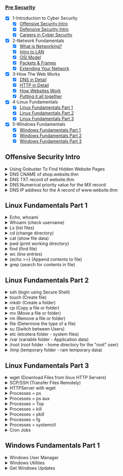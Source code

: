 ### [Pre Security](https://tryhackme.com/path/outline/presecurity)

- [x] 1-Introduction to Cyber Security
  - [x] [Offensive Security Intro](#)
  - [x] [Defensive Security Intro](#)
  - [x] [Careers in Cyber Security](#)
- [x] 2-Network Fundamentals
  - [x] [What is Networking?](#)
  - [x] [Intro to LAN](#)
  - [x] [OSI Model](#)
  - [x] [Packets & Frames](#)
  - [x] [Extending Your Network](#)
- [x] 3-How The Web Works
  - [x] [DNS in Detail](#)
  - [x] [HTTP in Detail](#)
  - [x] [How Websites Work](#)
  - [x] [Putting it all together](#)
- [x] 4-Linux Fundamentals
  - [x] [Linux Fundamentals Part 1](#)
  - [x] [Linux Fundamentals Part 2](#)
  - [x] [Linux Fundamentals Part 3](#)
- [x] 5-Windows Fundamentals
  - [x] [Windows Fundamentals Part 1](#)
  - [x] [Windows Fundamentals Part 2](#)
  - [x] [Windows Fundamentals Part 3](#)

## Offensive Security Intro

<details>
<summary>Using Gobuster To Find Hidden Website Pages</summary>

  ```sh
  gobuster -u http://fakebank.thm -w wordlist.txt dir
  ```
  - [ ] -u is used to state the website we're scanning
  - [ ] -w takes a list of words to iterate through to find hidden pages.

</details>
<details>
<summary>DNS CNAME of shop.website.thm </summary>

  ```sh
  $ nslookup --type=CNAME shop.website.thm

  Server: 127.0.0.53
  Address: 127.0.0.53#53
  
  Non-authoritative answer:
  shop.website.thm canonical name = shops.myshopify.com
  ```

</details>
<details>
<summary>DNS TXT record of website.thm </summary>

  ```sh
  $ nslookup --type=TXT website.thm

  Server: 127.0.0.53
  Address: 127.0.0.53#53
  
  Non-authoritative answer:
  website.thm text = "THM{7012BBA60997F35A9516C2E16D2944FF}"
  ```

</details>
<details>
<summary>DNS Numerical priority value for the MX record </summary>

  ```sh
  $ nslookup --type=MX website.thm

  Server: 127.0.0.53
  Address: 127.0.0.53#53
  
  Non-authoritative answer:
  website.thm mail exchanger = 30 alt4.aspmx.l.google.com
  ```

</details>
<details>
<summary>DNS IP address for the A record of www.website.thm </summary>

  ```sh
  $ nslookup --type=A website.thm

  Server: 127.0.0.53
  Address: 127.0.0.53#53
  
  Non-authoritative answer:
  Name: website.thm
  Address: 10.10.10.10
  ```

</details>

## Linux Fundamentals Part 1

<details>
<summary>Echo, whoami </summary>

  ## echo
  
  ```sh
  tryhackme@linux1:~$ echo "Hello World"

  Hello World
  ```

</details>
<details>
<summary>Whoami (check username) </summary>

  ```sh
  tryhackme@linux1:~$ whoami

  tryhackme
  ```

</details>
<details>
<summary>Ls (list files) </summary>

  ```sh
  tryhackme@linux1:~$ ls

  access.log  folder1  folder2  folder3  folder4
  ```

  ```sh
  tryhackme@linux1:~$ ls folder4

  note.txt
  ```

  ```sh
  tryhackme@linux2:~$ ls -a

  .   .bash_logout  .cache    important  myfolder
  ..  .bashrc       .profile  myfile     unknown1
  ```

  ```sh
  tryhackme@linux2:~$ ls -l
  
  total 16
  -rw-r--r-- 1 user2     user2       14 May  5  2021 important
  -rw-r--r-- 1 tryhackme tryhackme   16 May  5  2021 myfile
  drwxr-xr-x 2 tryhackme tryhackme 4096 May  4  2021 myfolder
  -rw-r--r-- 1 tryhackme tryhackme   17 May  4  2021 unknown1
  ```

  ```sh
  tryhackme@linux2:~$ ls -lrt
  
  total 16
  -rw-r--r-- 1 tryhackme tryhackme   17 May  4  2021 unknown1
  drwxr-xr-x 2 tryhackme tryhackme 4096 May  4  2021 myfolder
  -rw-r--r-- 1 user2     user2       14 May  5  2021 important
  -rw-r--r-- 1 tryhackme tryhackme   16 May  5  2021 myfile
  ```

  ```sh
  -l: Long listing format (shows details like permissions, owner, size, modification date)
  -r: Reverse order while sorting
  -t: Sort by modification time, newest files first
  ```

  ```sh
  tryhackme@linux2:~$ ls -la
  
  total 40
  drwxr-xr-x 4 tryhackme tryhackme 4096 Jun 21 14:48 .
  drwxr-xr-x 5 root      root      4096 May  4  2021 ..
  -rw-r--r-- 1 tryhackme tryhackme  220 May  4  2021 .bash_logout
  -rw-r--r-- 1 tryhackme tryhackme 3771 May  4  2021 .bashrc
  drwx------ 2 tryhackme tryhackme 4096 Jun 21 14:48 .cache
  -rw-r--r-- 1 tryhackme tryhackme  807 May  4  2021 .profile
  -rw-r--r-- 1 user2     user2       14 May  5  2021 important
  -rw-r--r-- 1 tryhackme tryhackme   16 May  5  2021 myfile
  drwxr-xr-x 2 tryhackme tryhackme 4096 May  4  2021 myfolder
  -rw-r--r-- 1 tryhackme tryhackme   17 May  4  2021 unknown1
  ```

  ```sh
  tryhackme@linux2:~$ ls -lart

  total 40
  -rw-r--r-- 1 tryhackme tryhackme  807 May  4  2021 .profile
  -rw-r--r-- 1 tryhackme tryhackme 3771 May  4  2021 .bashrc
  -rw-r--r-- 1 tryhackme tryhackme  220 May  4  2021 .bash_logout
  -rw-r--r-- 1 tryhackme tryhackme   17 May  4  2021 unknown1
  drwxr-xr-x 2 tryhackme tryhackme 4096 May  4  2021 myfolder
  drwxr-xr-x 5 root      root      4096 May  4  2021 ..
  -rw-r--r-- 1 user2     user2       14 May  5  2021 important
  -rw-r--r-- 1 tryhackme tryhackme   16 May  5  2021 myfile
  drwx------ 2 tryhackme tryhackme 4096 Jun 21 14:48 .cache
  drwxr-xr-x 4 tryhackme tryhackme 4096 Jun 21 14:48 .
  ```

  ```sh
  ls --help
  man ls
  ```

</details>
<details>
<summary>cd (change directory) </summary>

  ```sh
  tryhackme@linux1:~$ ls
  access.log  folder1  folder2  folder3  folder4

  tryhackme@linux1:~$ cd folder4
  tryhackme@linux1:~/folder4$ ls
  note.txt
  ```

</details>
<details>
<summary>cat (show file data) </summary>

  ```sh
  tryhackme@linux1:~/folder4$ ls
  note.txt
  tryhackme@linux1:~/folder4$ cat note.txt 
  Hello World!

  tryhackme@linux1:~$ ls
  access.log  folder1  folder2  folder3  folder4
  tryhackme@linux1:~$ cat folder4/note.txt
  Hello World!
  ```

</details>
<details>
<summary>pwd (print working directory) </summary>

  ```sh
  tryhackme@linux1:~$ ls
  access.log  folder1  folder2  folder3  folder4

  tryhackme@linux1:~$ cd folder4
  tryhackme@linux1:~/folder4$ pwd
  /home/tryhackme/folder4
  ```

</details>
<details>
<summary>find (find file) </summary>

  ```sh
  tryhackme@linux1:~$ ls
  access.log  folder1  folder2  folder3  folder4

  tryhackme@linux1:~$ find -name note.txt
  ./folder4/note.txt
  tryhackme@linux1:~$ find -name *.txt
  ./folder4/note.txt
  ```

</details>
<details>
<summary>wc (line entries) </summary>

  ```sh
  tryhackme@linux1:~$ cd folder4
  tryhackme@linux1:~/folder4$ ls
  note.txt

  tryhackme@linux1:~/folder4$ cat note.txt 
  Hello World!
  tryhackme@linux1:~/folder4$ wc -l note.txt 
  1 note.txt
  ```

</details>
<details>
<summary>{echo >>} (Append contents to file) </summary>

  ```sh
  tryhackme@linux1:~/folder4$ ls
  note.txt

  tryhackme@linux1:~/folder4$ cat note.txt 
  Hello World!

  tryhackme@linux1:~/folder4$ echo '81.143.211.90 - - [25/Mar/2021:11:17 + 0000] "GET / HTTP/1.1" 200' >> note.txt 
  tryhackme@linux1:~/folder4$ cat note.txt 
  Hello World!
  81.143.211.90 - - [25/Mar/2021:11:17 + 0000] "GET / HTTP/1.1" 200

  tryhackme@linux1:~/folder4$ wc -l note.txt 
  2 note.txt
  ```

</details>
<details>
<summary>grep (search for contents in file) </summary>

  ```sh
  tryhackme@linux1:~/folder4$ ls
  note.txt

  tryhackme@linux1:~/folder4$ cat note.txt 
  Hello World!
  81.143.211.90 - - [25/Mar/2021:11:17 + 0000] "GET / HTTP/1.1" 200

  tryhackme@linux1:~/folder4$ grep "81.143.211.90" note.txt 
  81.143.211.90 - - [25/Mar/2021:11:17 + 0000] "GET / HTTP/1.1" 200
  ```

</details>

## Linux Fundamentals Part 2

<details>
<summary>ssh (login using Secure Shell) </summary>

  ```sh
  ssh tryhackme@10.10.185.226
  ```

</details>

<details>
<summary> touch (Create file) </summary>

  ```sh
  tryhackme@linux2:~$ ls
  important  myfile  myfolder  unknown1

  tryhackme@linux2:~$ touch note.txt
  tryhackme@linux2:~$ ls
  important  myfile  myfolder  note.txt  unknown1
  ```

</details>

<details>
<summary> mkdir (Create a folder) </summary>

  ```sh
  tryhackme@linux2:~$ ls
  important  myfile  myfolder  note.txt  unknown1

  tryhackme@linux2:~$ mkdir mydirectory
  tryhackme@linux2:~$ ls
  important  mydirectory  myfile  myfolder  note.txt  unknown1
  ```

</details>

<details>
<summary>cp (Copy a file or folder) </summary>

  ```sh
  tryhackme@linux2:~$ ls
  important  mydirectory  myfile  myfolder  note.txt  unknown1

  tryhackme@linux2:~$ cp note.txt note2.txt
  tryhackme@linux2:~$ ls
  important  mydirectory  myfile  myfolder  note.txt  note2.txt  unknown1
  ```

</details>

<details>
<summary> mv (Move a file or folder) </summary>

  ```sh
  tryhackme@linux2:~$ ls
  important  mydirectory  myfile  myfolder  note.txt  note2.txt  unknown1

  tryhackme@linux2:~$ mv note2.txt mydirectory/note2.txt
  tryhackme@linux2:~$ ls
  important  mydirectory  myfile  myfolder  note.txt  unknown1
  tryhackme@linux2:~$ ls mydirectory/
  note2.txt
  ```

  ```sh
  tryhackme@linux2:~$ ls
  important  mydirectory  myfile  myfolder  note.txt  unknown1

  tryhackme@linux2:~$ mv note.txt note_updated.txt
  tryhackme@linux2:~$ ls
  important  mydirectory  myfile  myfolder  note_updated.txt  unknown1
  ```

</details>

<details>
<summary>rm (Remove a file or folder) </summary>

  ```sh
  tryhackme@linux2:~$ ls
  important  mydirectory  myfile  myfolder  note_updated.txt  unknown1

  tryhackme@linux2:~$ rm note_updated.txt 
  tryhackme@linux2:~$ ls
  important  mydirectory  myfile  myfolder  unknown1
  ```

  ```sh
  tryhackme@linux2:~$ ls
  important  mydirectory  myfile  myfolder  unknown1

  tryhackme@linux2:~$ rm -R mydirectory/
  tryhackme@linux2:~$ ls
  important  myfile  myfolder  unknown1
  ```

</details>

<details>
<summary>file (Determine the type of a file) </summary>

  ```sh
  tryhackme@linux2:~$ ls
  important  myfile  myfolder  unknown1

  tryhackme@linux2:~$ file myfile 
  myfile: ASCII text
  ```

</details>

<details>
<summary>su (Switch between Users) </summary>

  ```sh
  tryhackme@linux2:~$ su -l user2
  Password: 
  user2@linux2:~$

  user2@linux2:~$ su tryhackme
  Password:
  tryhackme@linux2:/home/user2$
  ```

</details>

<details>
<summary>etc (etcetera folder - system files) </summary>

  ```sh
  tryhackme@linux2:~$ cd /etc
  tryhackme@linux2:/etc$ ls
  
  ModemManager                   console-setup         fuse.conf            issue.net        mailcap                 pam.d                    rpc           timezone
  NetworkManager                 cron.d                fwupd                kernel           mailcap.order           passwd                   rsyslog.conf  tmpfiles.d
  PackageKit                     cron.daily            gai.conf             kernel-img.conf  manpath.config          passwd-                  rsyslog.d     ubuntu-advantage
  X11                            cron.hourly           groff                landscape        mdadm                   perl                     screenrc      ucf.conf
  acpi                           cron.monthly          group                ld.so.cache      mime.types              pki                      security      udev
  adduser.conf                   cron.weekly           group-               ld.so.conf       mke2fs.conf             pm                       selinux       udisks2
  alternatives                   crontab               grub.d               ld.so.conf.d     modprobe.d              polkit-1                 services      ufw
  apache2                        cryptsetup-initramfs  gshadow              ldap             modules                 pollinate                shadow        update-manager
  apparmor                       crypttab              gshadow-             legal            modules-load.d          popularity-contest.conf  shadow-       update-motd.d
  apparmor.d                     dbus-1                gss                  libaudit.conf    mtab                    profile                  shells        update-notifier
  apport                         dconf                 hdparm.conf          libblockdev      multipath               profile.d                skel          usb_modeswitch.conf
  apt                            debconf.conf          hibagent-config.cfg  locale.alias     multipath.conf          protocols                sos           usb_modeswitch.d
  at.deny                        debian_version        hibinit-config.cfg   locale.gen       nanorc                  python3                  ssh           vim
  bash.bashrc                    default               host.conf            localtime        netplan                 python3.8                ssl           vmware-tools
  bash_completion                deluser.conf          hostname             logcheck         network                 rc0.d                    subgid        vtrgb
  bash_completion.d              depmod.d              hosts                login.defs       networkd-dispatcher     rc1.d                    subgid-       wgetrc
  bindresvport.blacklist         dhcp                  hosts.allow          logrotate.conf   networks                rc2.d                    subuid        xattr.conf
  binfmt.d                       dpkg                  hosts.deny           logrotate.d      newt                    rc3.d                    subuid-       xdg
  byobu                          e2scrub.conf          init.d               lsb-release      nsswitch.conf           rc4.d                    sudoers       zsh_command_not_found
  ca-certificates                ec2_version           initramfs-tools      ltrace.conf      opt                     rc5.d                    sudoers.d
  ca-certificates.conf           environment           inputrc              lvm              os-release              rc6.d                    sysctl.conf
  ca-certificates.conf.dpkg-old  ethertypes            iproute2             machine-id       overlayroot.conf        rcS.d                    sysctl.d
  calendar                       fonts                 iscsi                magic            overlayroot.local.conf  resolv.conf              systemd
  cloud                          fstab                 issue                magic.mime       pam.conf                rmt                      terminfo

  ```

</details>

<details>
<summary>/var (variable folder - Application data) </summary>

  ```sh
  tryhackme@linux2:/etc$ cd .. && cd /var

  tryhackme@linux2:/var$ ls
  backups  cache  crash  lib  local  lock  log  mail  opt  run  snap  spool  tmp  www

  tryhackme@linux2:/var$ ls  log/
  alternatives.log       apache2     auth.log.2.gz          cloud-init.log  dmesg.1.gz  dpkg.log       kern.log       lastlog   syslog.2.gz           wtmp
  alternatives.log.1     apt         btmp                   dist-upgrade    dmesg.2.gz  dpkg.log.1     kern.log.1     private   syslog.3.gz
  alternatives.log.2.gz  auth.log    btmp.1                 dmesg           dmesg.3.gz  dpkg.log.2.gz  kern.log.2.gz  syslog    ubuntu-advantage.log
  amazon                 auth.log.1  cloud-init-output.log  dmesg.0         dmesg.4.gz  journal        landscape      syslog.1  unattended-upgrades
  ```

</details>

<details>
<summary>/root (root folder - home directory for the "root" user) </summary>

  ```sh
  root@linux2:~# ls
  myfile myfolder passwords.xlsx
  ```

</details>

<details>
<summary>/tmp (temporary folder - ram temporary data) </summary>

  ```sh
  tryhackme@linux2:/$ cd /tmp

  tryhackme@linux2:/tmp$ ls
  snap-private-tmp                                                              systemd-private-0886ccb76384493bbc69c4ba48766cb4-systemd-logind.service-wXpcmh
  systemd-private-0886ccb76384493bbc69c4ba48766cb4-ModemManager.service-1pxeJh  systemd-private-0886ccb76384493bbc69c4ba48766cb4-systemd-resolved.service-zp0jOi
  systemd-private-0886ccb76384493bbc69c4ba48766cb4-apache2.service-BDYx8f       systemd-private-0886ccb76384493bbc69c4ba48766cb4-systemd-timesyncd.service-c83qlg
  ```

</details>

## Linux Fundamentals Part 3

<details>
<summary>wget (Download Files from linux HTTP Servers) </summary>

  ```sh
  wget https://assets.tryhackme.com/additional/linux-fundamentals/part3/myfile.txt
  ```

</details>

<details>
<summary>SCP/SSH (Transfer Files Remotely) </summary>

  ## let's copy an example file from our machine to a remote machine

  ```sh
  scp important.txt ubuntu@192.168.1.30:/home/ubuntu/transferred.txt
  ```

  - [ ] The IP address of the remote system = 192.168.1.30
  - [ ] User on the remote system	= ubuntu
  - [ ] Name of the file on the local system = important.txt
  - [ ] Name that we wish to store the file as on the remote system =	transferred.txt

  ## let's copy a file from a remote computer to our local machine 

  ```sh
  scp ubuntu@192.168.1.30:/home/ubuntu/documents.txt notes.txt 
  ```

  - [ ] The IP address of the remote system = 192.168.1.30
  - [ ] User on the remote system	= ubuntu
  - [ ] Name of the file on the remote system = documents.txt
  - [ ] Name that we wish to store the file as on our system =	notes.txt

</details>

<details>
<summary>HTTPServer with wget </summary>

  ## Using Python to start a web server

  ```sh
  tryhackme@linux3:~$ ls
  task3

  tryhackme@linux3:~$ python3 -m http.server
  Serving HTTP on 0.0.0.0 port 8000 (http://0.0.0.0:8000/) ...
  10.10.176.37 - - [22/Jun/2025 13:38:23] "GET /task3 HTTP/1.1" 200 -
  ```

  ## Downloading a file from our webserver using wget

  ```sh
  root@ip-10-10-176-37:~# ls
  burp.json   Desktop    Instructions  Postman  Scripts  thinclient_drives
  CTFBuilder  Downloads  Pictures      Rooms    snap     Tools

  root@ip-10-10-176-37:~# wget http://10.10.58.204:8000/task3
  --2025-06-22 14:38:25--  http://10.10.58.204:8000/task3
  Connecting to 10.10.58.204:8000... connected.
  HTTP request sent, awaiting response... 200 OK
  Length: 18 [application/octet-stream]
  Saving to: \u2018task3\u2019
  
  task3               100%[===================>]      18  --.-KB/s    in 0s      
  
  2025-06-22 14:38:25 (118 KB/s) - \u2018task3\u2019 saved [18/18]
  ```  

</details>

<details>
<summary> Processes = ps </summary>

  - [ ] What it does: Shows your processes (by default, only those associated with the current terminal/session).
  - [ ] Limited view: If you just run ps alone, it won’t show background daemons or other users’ processes.

  ```sh
  tryhackme@linux3:~$ ps

  PID TTY       TIME CMD
  3540 pts/0    00:00:00 bash
  3571 pts/0    00:00:00 ps
  ```

</details>

<details>
<summary> Processes = ps aux </summary>

  - [ ] What it does: Shows all running processes on the system, regardless of who owns them or their terminal association.
  - [ ] Comprehensive: Includes system daemons, root processes, and background tasks.
  - [ ] Detailed info: Gives memory and CPU usage, user, PID, start time, command, and more.
  - [ ] Breakdown of ps aux:
    - [ ] a – Show processes for all users
    - [ ] u – Display process owner/user
    - [ ] x – Include processes not attached to a terminal

  ```sh
  ps aux

  USER       PID %CPU %MEM    VSZ   RSS TTY      STAT START   TIME COMMAND
  root         1  0.0  0.1 225200  9056 ?        Ss   Jun22   0:03 /sbin/init
  yourname  5678  0.2  1.3 300000 50000 pts/0    Sl   20:20   0:05 firefox
  ```

</details>

<details>
<summary> Processes = Top </summary>

  - [ ] Top gives real-time statistics about the processes running on your system
  - [ ] What it does: Displays a real-time, dynamic list of processes sorted by CPU usage (by default).
  - [ ] Use case: Monitor system performance, view resource usage, find processes to kill or investigate.
  - [ ] Interactive: You can sort, search, and kill processes directly from the top interface.
  - [ ] While inside top:
    - [ ] Press k to kill a process (it will ask for a PID).
    - [ ] Press q to quit.
    - [ ] Press P to sort by CPU usage, M by memory.

  ```sh
  top
  ```

</details>

<details>
<summary> Processes = kill</summary>

  - [ ] Syntax: kill [signal] PID

  ```sh
  ps aux | grep firefox  # Find PID of Firefox
  kill -9 12345          # Force-kill the Firefox process with PID 12345
  ```

</details>

<details>
<summary> Processes = pkill </summary>

  - [ ] Syntax: pkill [options] pattern

  ```sh
  pkill firefox                   # Terminates all processes with the name 'firefox'
  pkill -f "python my_script.py"  # Match full command line
  pkill -u username processname   # Killing specific users' processes
  ```

</details>

<details>
<summary> Processes = fg </summary>

  - [ ] What it does: Brings a background job to the foreground in the terminal.
  - [ ] Use case: Resume a paused or backgrounded process (like after pressing Ctrl+Z or running a job with &).
  - [ ] Works only in the current shell session.

  ```sh
  fg

  sleep 60 &
  jobs           # Show background jobs
  fg %1          # Brings job number 1 to the foreground
  
  python my_script.py
  ^Z             # Ctrl+Z to suspend the process
  bg             # Resume it in the background
  fg             # Bring it back to foreground
  ```

</details>

<details>
<summary> Processes = systemctl </summary>

  - [ ] systemctl is the main command-line tool used to manage system services on Linux systems that use systemd (which most modern Linux distributions do, like Ubuntu, Fedora, CentOS, Debian, etc.).
  - [ ] It interacts with the systemd init system and service manager, allowing you to:
    - [ ] Start, stop, enable, or disable services
    - [ ] Check service status
    - [ ] Reboot or shut down the system
    - [ ] Analyze boot performance
    - [ ] List running services and units

  ```sh
  sudo systemctl status nginx	  = Check the status of the nginx service
  sudo systemctl start nginx	  = Start the service now
  sudo systemctl stop nginx	    = Stop the service
  sudo systemctl restart nginx	= Restart the service
  sudo systemctl enable nginx	  = Enable service to start at boot
  sudo systemctl disable nginx	= Prevent service from starting at boot
  sudo systemctl is-enabled nginx	= Check if its set to start on boot
  sudo systemctl is-active nginx	= Check if its currently running
  sudo systemctl list-units --type=service = Show all active services
  sudo systemctl daemon-reload	= Reload service files after editing systemd units
  sudo systemctl reboot	  = Reboot the system
  sudo systemctl poweroff	= Power down the system
  sudo systemctl suspend	= Suspend (sleep) mode
  sudo systemctl list-timers	= Show all active timers (scheduled tasks)
  ```

</details>

<details>
<summary>Cron Jobs </summary>

  - [ ] To open & edit crontab:
        
  ```sh
  crontab -e
  ```
  
  - [ ] A crontab is simply a special file with formatting that is recognised by the cron process to execute each line step-by-step.
  - [ ] Crontabs require 6 specific values:
    - [ ] MIN	  = What minute to execute at
    - [ ] HOUR	= What hour to execute at
    - [ ] DOM	  = What day of the month to execute at
    - [ ] MON	  = What month of the year to execute at
    - [ ] DOW	  = What day of the week to execute at
    - [ ] CMD	  = The actual command that will be executed.

  ```sh
  [MIN] [HOUR] [DOM] [MON] [DOW] {CMD....}
  ```

  ```sh
  0 */12 * * * cp -R /home/cmnatic/Documents /var/backups/
  ```

  ## Crontab Generators

  - [ ] [Crontab Generator Online](https://crontab-generator.org/)
  - [ ] [Cron Guru](https://crontab.guru/)

</details>

## Windows Fundamentals Part 1

<details>
<summary> Windows User Manager </summary>

  ```sh
  lusrmgr.msc
  ```

  <img width="1680" alt="image" src="https://github.com/user-attachments/assets/b674f133-797e-4032-a3f9-7330cd7c3a2d" />

</details>

<details>
<summary> Windows Utilities</summary>
  
  ### System Configuration utility 

  ```sh
  msconfig
  ```

  <img width="664" alt="image" src="https://github.com/user-attachments/assets/e6d95d50-75e9-4938-ace8-fa7eceae394a" />

  ### Performance Monitor 
  
  ```sh
  perfmon
  ```

  <img width="840" alt="image" src="https://github.com/user-attachments/assets/fa2d7f89-7b31-4f7e-ac4c-4b45c1e01984" />

  ### Computer Management
  
  ```sh
  compmgmt
  ```

  <img width="837" alt="image" src="https://github.com/user-attachments/assets/5bd492b8-46c2-410e-993c-5f48cbed29af" />

  ### System Information
  
  ```sh
  msinfo32
  ```

  <img width="761" alt="image" src="https://github.com/user-attachments/assets/00f0d5fd-c241-49f5-8c5f-6264fae0b7b5" />

  ### Resource Monitor
  
  ```sh
  resmon
  ```

  <img width="811" alt="image" src="https://github.com/user-attachments/assets/df2166a6-17c2-4ac6-8b47-52052ea92f7e" />

  ### Registry Editor
  
  ```sh
  regedit
  ```

  <img width="633" alt="image" src="https://github.com/user-attachments/assets/58ff5b33-42da-408a-af04-dd5f7dc92f65" />

</details>

<details>
<summary> Get Windows Updates </summary>

  ```
  control /name Microsoft.WindowsUpdate
  ```

</details>














